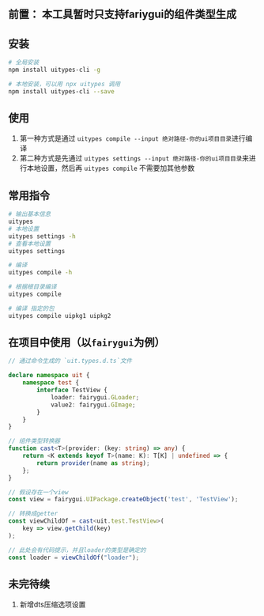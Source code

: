 #

## 前置： 本工具暂时只支持fariygui的组件类型生成

## 安装

```bash
# 全局安装
npm install uitypes-cli -g

# 本地安装，可以用 npx uitypes 调用
npm install uitypes-cli --save
```

## 使用

1. 第一种方式是通过 `uitypes compile --input 绝对路径-你的ui项目目录`进行编译
2. 第二种方式是先通过 `uitypes settings --input 绝对路径-你的ui项目目录`来进行本地设置，然后再 `uitypes compile` 不需要加其他参数

## 常用指令

```bash
# 输出基本信息
uitypes
# 本地设置
uitypes settings -h
# 查看本地设置
uitypes settings

# 编译
uitypes compile -h

# 根据根目录编译
uitypes compile

# 编译 指定的包
uitypes compile uipkg1 uipkg2
```

## 在项目中使用（以`fairygui`为例）

```ts
// 通过命令生成的 `uit.types.d.ts`文件

declare namespace uit {
    namespace test {
        interface TestView {
            loader: fairygui.GLoader;
            value2: fairygui.GImage;
        }
    }
}
```

```ts
// 组件类型转换器
function cast<T>(provider: (key: string) => any) {
    return <K extends keyof T>(name: K): T[K] | undefined => {
        return provider(name as string);
    };
}

```

```ts
// 假设存在一个view
const view = fairygui.UIPackage.createObject('test', 'TestView');

// 转换成getter
const viewChildOf = cast<uit.test.TestView>(
    key => view.getChild(key)
);

// 此处会有代码提示，并且loader的类型是确定的
const loader = viewChildOf("loader");
```

## 未完待续

1. 新增dts压缩选项设置
